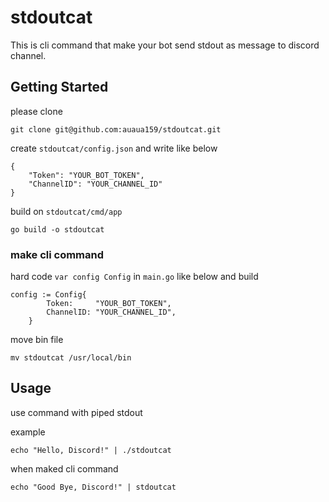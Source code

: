 # stdoutcat
This is cli command that make your bot send stdout as message to discord channel.
## Getting Started
please clone

```
git clone git@github.com:auaua159/stdoutcat.git
```

create `stdoutcat/config.json` and write like below

```
{
    "Token": "YOUR_BOT_TOKEN",
    "ChannelID": "YOUR_CHANNEL_ID"
}
```
build on `stdoutcat/cmd/app`
```
go build -o stdoutcat
```
### make cli command
hard code `var config Config` in `main.go` like below and build
```
config := Config{
		Token:     "YOUR_BOT_TOKEN",
		ChannelID: "YOUR_CHANNEL_ID",
	}
```
move bin file
```
mv stdoutcat /usr/local/bin
```

## Usage
use command with piped stdout 

example
```
echo "Hello, Discord!" | ./stdoutcat
```

when maked cli command
```
echo "Good Bye, Discord!" | stdoutcat
```
